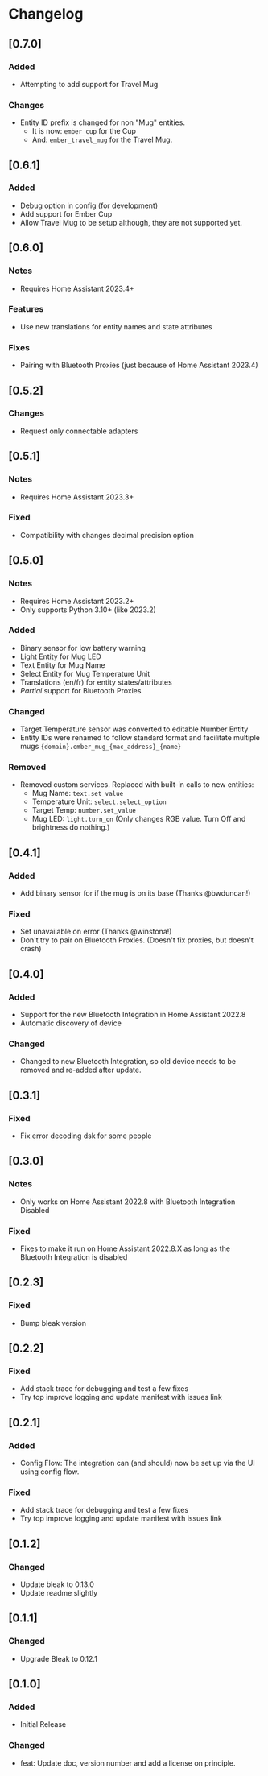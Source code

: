 # Changelog

## [0.7.0]

### Added
* Attempting to add support for Travel Mug

### Changes
* Entity ID prefix is changed for non "Mug" entities.
  * It is now: `ember_cup` for the Cup
  * And: `ember_travel_mug` for the Travel Mug.

## [0.6.1]

### Added
* Debug option in config (for development)
* Add support for Ember Cup
* Allow Travel Mug to be setup although, they are not supported yet.

## [0.6.0]

### Notes
* Requires Home Assistant 2023.4+

### Features
* Use new translations for entity names and state attributes

### Fixes
* Pairing with Bluetooth Proxies (just because of Home Assistant 2023.4)


## [0.5.2]

### Changes
* Request only connectable adapters

## [0.5.1]

### Notes
* Requires Home Assistant 2023.3+

### Fixed
* Compatibility with changes decimal precision option


## [0.5.0]

### Notes
* Requires Home Assistant 2023.2+
* Only supports Python 3.10+ (like 2023.2)

### Added
* Binary sensor for low battery warning
* Light Entity for Mug LED
* Text Entity for Mug Name
* Select Entity for Mug Temperature Unit
* Translations (en/fr) for entity states/attributes
* *Partial* support for Bluetooth Proxies

### Changed
* Target Temperature sensor was converted to editable Number Entity
* Entity IDs were renamed to follow standard format and facilitate multiple mugs `{domain}.ember_mug_{mac_address}_{name}`

### Removed
* Removed custom services. Replaced with built-in calls to new entities:
  * Mug Name: `text.set_value`
  * Temperature Unit: `select.select_option`
  * Target Temp: `number.set_value`
  * Mug LED: `light.turn_on` (Only changes RGB value. Turn Off and brightness do nothing.)

## [0.4.1]

### Added
* Add binary sensor for if the mug is on its base (Thanks @bwduncan!)

### Fixed
* Set unavailable on error (Thanks @winstona!)
* Don't try to pair on Bluetooth Proxies. (Doesn't fix proxies, but doesn't crash)

## [0.4.0]

### Added
* Support for the new Bluetooth Integration in Home Assistant 2022.8
* Automatic discovery of device

### Changed
* Changed to new Bluetooth Integration, so old device needs to be removed and re-added after update.

## [0.3.1]

### Fixed
*  Fix error decoding dsk for some people

## [0.3.0]

### Notes
* Only works on Home Assistant 2022.8 with Bluetooth Integration Disabled

### Fixed
* Fixes to make it run on Home Assistant 2022.8.X as long as the Bluetooth Integration is disabled

## [0.2.3]

### Fixed
* Bump bleak version

## [0.2.2]

### Fixed
* Add stack trace for debugging and test a few fixes
* Try top improve logging and update manifest with issues link

## [0.2.1]

### Added
* Config Flow: The integration can (and should) now be set up via the UI using config flow.

### Fixed
* Add stack trace for debugging and test a few fixes
* Try top improve logging and update manifest with issues link

## [0.1.2]

### Changed
* Update bleak to 0.13.0
* Update readme slightly

## [0.1.1]

### Changed
* Upgrade Bleak to 0.12.1

## [0.1.0]

### Added
* Initial Release

### Changed
* feat: Update doc, version number and add a license on principle.
